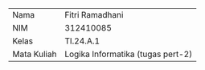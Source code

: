 |                |                    |
| -------------- | ------------------ |
|      Nama    | Fitri Ramadhani |
|      NIM     |      312410085     |
|     Kelas    |      TI.24.A.1      |
|  Mata Kuliah | Logika Informatika (tugas pert-2) |
